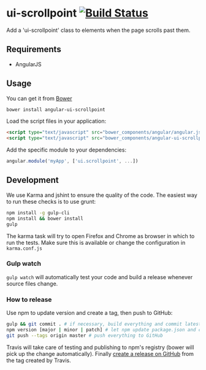 # ui-scrollpoint [![Build Status](https://travis-ci.org/angular-ui/ui-scrollpoint.svg?branch=master)](https://travis-ci.org/angular-ui/ui-scrollpoint)

Add a 'ui-scrollpoint' class to elements when the page scrolls past them.

## Requirements

- AngularJS

## Usage


You can get it from [Bower](http://bower.io/)

```sh
bower install angular-ui-scrollpoint
```

Load the script files in your application:

```html
<script type="text/javascript" src="bower_components/angular/angular.js"></script>
<script type="text/javascript" src="bower_components/angular-ui-scrollpoint/ui-scrollpoint.js"></script>
```

Add the specific module to your dependencies:

```javascript
angular.module('myApp', ['ui.scrollpoint', ...])
```

## Development

We use Karma and jshint to ensure the quality of the code.  The easiest way to run these checks is to use grunt:

```sh
npm install -g gulp-cli
npm install && bower install
gulp
```

The karma task will try to open Firefox and Chrome as browser in which to run the tests.  Make sure this is available or change the configuration in `karma.conf.js`


### Gulp watch

`gulp watch` will automatically test your code and build a release whenever source files change.

### How to release

Use npm to update version and create a tag, then push to GitHub:

````sh
gulp && git commit . # if necessary, build everything and commit latest changes
npm version [major | minor | patch] # let npm update package.json and create a tag
git push --tags origin master # push everything to GitHub
````

Travis will take care of testing and publishing to npm's registry (bower will pick up the change automatically). Finally [create a release on GitHub](https://github.com/angular-ui/ui-scrollpoint/releases/new) from the tag created by Travis.
